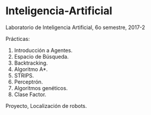 # Inteligencia-Artificial
Laboratorio de Inteligencia Artificial, 6o semestre, 2017-2

Prácticas:

1. Introducción a Agentes.
2. Espacio de Búsqueda.
3. Backtracking.
4. Algoritmo A*.
5. STRIPS.
6. Perceptrón.
7. Algoritmos genéticos.
8. Clase Factor.

Proyecto, Localización de robots.